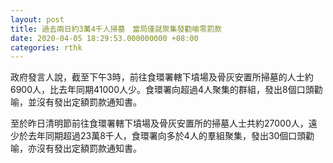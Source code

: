 ```yaml
---
layout: post
title: 過去兩日約3萬4千人掃墓　當局僅就聚集發勸喻零罰款
date: 2020-04-05 18:29:53.000000000 +08:00
categories: rthk
---
```


政府發言人說，截至下午3時，前往食環署轄下墳場及骨灰安置所掃墓的人士約6900人，比去年同期41000人少。食環署向超過4人聚集的群組，發出8個口頭勸喻，並沒有發出定額罰款通知書。

至於昨日清明節前往食環署轄下墳場及骨灰安置所的掃墓人士共約27000人，遠少於去年同期超過23萬8千人，食環署向多於4人的羣組聚集，發出30個口頭勸喻，亦沒有發出定額罰款通知書。
